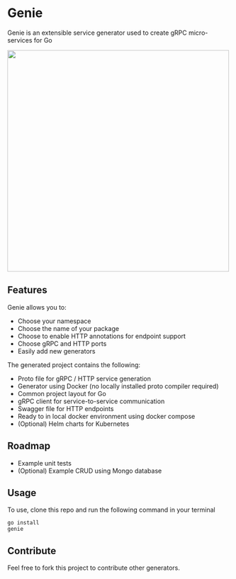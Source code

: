 # Genie                                                     

Genie is an extensible service generator used to create gRPC micro-services for Go

<img src="https://repository-images.githubusercontent.com/217768929/edad3580-f8ed-11e9-8730-333c308c5f3f" width="500">

## Features

Genie allows you to:

* Choose your namespace
* Choose the name of your package
* Choose to enable HTTP annotations for endpoint support
* Choose gRPC and HTTP ports
* Easily add new generators

The generated project contains the following:

* Proto file for gRPC / HTTP service generation
* Generator using Docker (no locally installed proto compiler required)
* Common project layout for Go
* gRPC client for service-to-service communication
* Swagger file for HTTP endpoints
* Ready to in local docker environment using docker compose
* (Optional) Helm charts for Kubernetes

## Roadmap

* Example unit tests
* (Optional) Example CRUD using Mongo database

## Usage

To use, clone this repo and run the following command in your terminal

```shell script
go install
genie
```
## Contribute

Feel free to fork this project to contribute other generators.